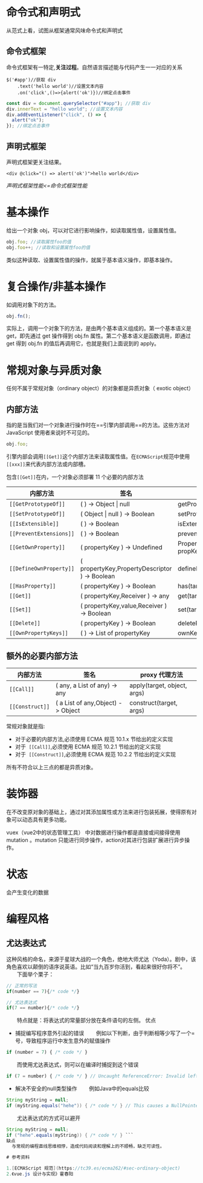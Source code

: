 # 命令式和声明式

从范式上看，试图从框架通常风味命令式和声明式

## 命令式框架

命令式框架有一特定,**关注过程**。自然语言描述能与代码产生一一对应的关系

```jQuery
$('#app')//获取 div
	.text('hello world')//设置文本内容
	.on('click',()=>{alert('ok')})//绑定点击事件
```

```javascript
const div = document.querySelector("#app"); //获取 div
div.innerText = "hello world"; //设置文本内容
div.addEventListener("click", () => {
  alert("ok");
}); //绑定点击事件
```

## 声明式框架

声明式框架更关注结果。

```vue
<div @click="() => alert('ok')">hello world</div>
```

_声明式框架性能<=命令式框架性能_

# 基本操作

给出一个对象 obj，可以对它进行影响操作，如读取属性值，设置属性值。

```js
obj.foo; //读取属性foo的值
obj.foo++; //读取和设置属性foo的值
```

类似这种读取、设置属性值的操作，就属于基本语义操作，即基本操作。

# 复合操作/非基本操作

如调用对象下的方法。

```js
obj.fn();
```

实际上，调用一个对象下的方法，是由两个基本语义组成的。第一个基本语义是 get，即先通过 get 操作得到 obj.fn 属性。第二个基本语义是函数调用，即通过 get 得到 obj.fn 的值后再调用它，也就是我们上面说到的 apply。

# 常规对象与异质对象

任何不属于常规对象（ordinary object）的对象都是异质对象（ exotic object）

## 内部方法

指的是当我们对一个对象进行操作时在==引擎内部调用==的方法。这些方法对 JavaScript 使用者来说时不可见的。

```js
obj.foo;
```

引擎内部会调用`[[Get]]`这个内部方法来读取属性值。在`ECMAScript`规范中使用 `[[xxx]]`来代表内部方法或内部槽。

包含`[[Get]]`在内，一个对象必须部署 11 个必要的内部方法

| 内部方法                | 签名                                          | proxy 代理方法                                              |
| ----------------------- | --------------------------------------------- | ----------------------------------------------------------- |
| `[[GetPrototypeOf]]`    | ( ) -> Object \| null                         | getPrototypeOf(target)                                      |
| `[[SetPrototypeOf]]`    | ( Object \| null ) -> Boolean                 | setPrototypeOf(target, proto)                               |
| `[[IsExtensible]]`      | ( ) -> Boolean                                | isExtensible(target)                                        |
| `[[PreventExtensions]]` | ( ) -> Boolean                                | preventExtensions(target)                                   |
| `[[GetOwnProperty]]`    | ( propertyKey ) -> Undefined                  | PropertyDescriptorgetOwnPropertyDescriptor(target, propKey) |
| `[[DefineOwnProperty]]` | ( propertyKey,PropertyDescriptor ) -> Boolean | defineProperty(target, propKey, propDesc)                   |
| `[[HasProperty]]`       | ( propertyKey ) -> Boolean                    | has(target, propKey)                                        |
| `[[Get]]`               | ( propertyKey,Receiver ) -> any               | get(target, propKey, receiver)                              |
| `[[Set]]`               | ( propertyKey,value,Receiver ) -> Boolean     | set(target, propKey, value, receiver)                       |
| `[[Delete]]`            | ( propertyKey ) -> Boolean                    | deleteProperty(target, propKey)                             |
| `[[OwnPropertyKeys]]`   | ( ) -> List of propertyKey                    | ownKeys(target)                                             |

## 额外的必要内部方法

| 内部方法        | 签名                              | proxy 代理方法              |
| --------------- | --------------------------------- | --------------------------- |
| `[[Call]]`      | ( any, a List of any) -> any      | apply(target, object, args) |
| `[[Construct]]` | ( a List of any,Object) -> Object | construct(target, args)     |

常规对象就是指:

- 对于必要的内部方法,必须使用 ECMA 规范 10.1.x 节给出的定义实现
- 对于  `[[Call]]`,必须使用 ECMA 规范 10.2.1 节给出的定义实现
- 对于  `[[Construct]]`,必须使用 ECMA 规范 10.2.2 节给出的定义实现

所有不符合以上三点的都是异质对象。

# 装饰器

在不改变原对象的基础上，通过对其添加属性或方法来进行包装拓展，使得原有对象可以动态具有更多功能。

vuex（vue2中的状态管理工具） 中对数据进行操作都是直接或间接得使用mutation 。mutation 只能进行同步操作，action对其进行包装扩展进行异步操作。

# 状态

会产生变化的数据

# 编程风格

## 尤达表达式

这种风格的命名，来源于星球大战的一个角色，绝地大师尤达（Yoda）。剧中，该角色喜欢以颠倒的语序说英语。比如“当九百岁你活到，看起来很好你将不”。
  下面举个栗子：

```js
// 正常的写法
if(number == 7){/* code */}

// 尤达表达式
if(7 == number){/* code */}
```
  特点就是：将表达式的常量部分放在条件语句的左侧。
优点
- 捕捉编写程序意外引起的错误
  例如以下判断，由于判断相等少写了一个=号，导致程序运行中发生意外的赋值操作

```js
if (number = 7) { /* code */ }
```
  而使用尤达表达式，则可以在编译时捕捉到这个错误

```js
if (7 = number) { /* code */ } // Uncaught ReferenceError: Invalid left-hand side in assignment
```
- 解决不安全的null类型操作
  例如Java中的equals比较
```java
String myString = null;
if (myString.equals("hehe")) { /* code */ } // This causes a NullPointerException in Java
```
  尤达表达式的方式可以避开

```java
String myString = null;
if ("hehe".equals(myString)) { /* code */ } ```
缺点
  与常规的编程直线思维相悖，造成代码阅读和理解上的不顺畅，缺乏可读性。

# 参考资料

1.[ECMAScript 规范](https://tc39.es/ecma262/#sec-ordinary-object)
2.《vue.js 设计与实现》霍春阳
